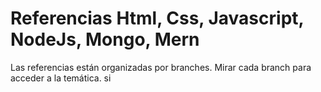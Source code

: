 # Referencias Html, Css, Javascript, NodeJs, Mongo, Mern

Las referencias están organizadas por branches. Mirar cada branch para acceder a la temática. si
